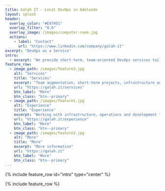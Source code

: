 ```yaml
---
title: Galah IT - Local DevOps in Adelaide
layout: splash
header:
  overlay_color: "#E97451"
  overlay_filter: "0.6"
  overlay_image: /images/computer-room.jpg
  actions:
    - label: "Contact"
      url: "https://www.linkedin.com/company/galah-it"
excerpt: "DevOps as a Service"
intro: 
  - excerpt: "We provide short-term, team-oriented DevOps services tailored for local small businesses. Our skilled engineers integrate seamlessly with your team to streamline workflows, optimise infrastructure, and accelerate deployments. With a focus on clear communication and collaboration, we help you tackle DevOps challenges efficiently - without the overhead of a full-time hire. Let’s discuss how we can support your business and achieve your goals."
feature_row:
  - image_path: /images/feature3.jpg
    alt: "Services"
    title: "Services"
    excerpt: "Team augmentation, short-term projects, infrastructure automation"
    url: "https://galah.it/services"
    btn_label: "More"
    btn_class: "btn--primary"
  - image_path: /images/feature1.jpg
    alt: "Experience"
    title: "Experience"
    excerpt: "Working with infrastructure, operations and development teams"
    url: "https://galah.it/experience"
    btn_label: "More"
    btn_class: "btn--primary"
  - image_path: /images/feature2.jpg
    alt: "More"
    title: "More"
    excerpt: "More information"
    url: "https://galah.it"
    btn_label: "More"
    btn_class: "btn--primary"
---
```


{% include feature_row id="intro" type="center" %}

{% include feature_row %}